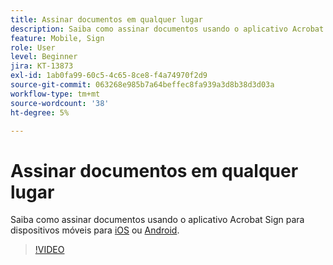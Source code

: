 ```yaml
---
title: Assinar documentos em qualquer lugar
description: Saiba como assinar documentos usando o aplicativo Acrobat Sign para dispositivos móveis
feature: Mobile, Sign
role: User
level: Beginner
jira: KT-13873
exl-id: 1ab0fa99-60c5-4c65-8ce8-f4a74970f2d9
source-git-commit: 063268e985b7a64beffec8fa939a3d8b38d3d03a
workflow-type: tm+mt
source-wordcount: '38'
ht-degree: 5%

---
```


# Assinar documentos em qualquer lugar

Saiba como assinar documentos usando o aplicativo Acrobat Sign para dispositivos móveis para [iOS](https://apps.apple.com/br/app/adobe-sign/id481082197) ou [Android](https://play.google.com/store/apps/details?id=com.adobe.echosign&hl=pt_BR).

>[!VIDEO](https://video.tv.adobe.com/v/3439039?quality=12&learn=on&hidetitle=true&captions=por_br)

